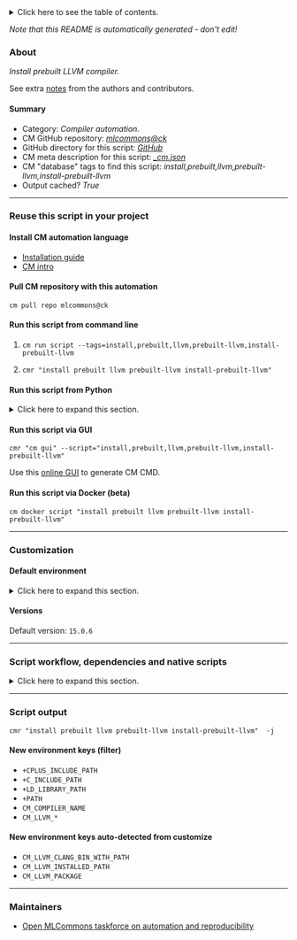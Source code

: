 <details>
<summary>Click here to see the table of contents.</summary>

* [About](#about)
* [Summary](#summary)
* [Reuse this script in your project](#reuse-this-script-in-your-project)
  * [ Install CM automation language](#install-cm-automation-language)
  * [ Check CM script flags](#check-cm-script-flags)
  * [ Run this script from command line](#run-this-script-from-command-line)
  * [ Run this script from Python](#run-this-script-from-python)
  * [ Run this script via GUI](#run-this-script-via-gui)
  * [ Run this script via Docker (beta)](#run-this-script-via-docker-(beta))
* [Customization](#customization)
  * [ Default environment](#default-environment)
* [Versions](#versions)
* [Script workflow, dependencies and native scripts](#script-workflow-dependencies-and-native-scripts)
* [Script output](#script-output)
* [New environment keys (filter)](#new-environment-keys-(filter))
* [New environment keys auto-detected from customize](#new-environment-keys-auto-detected-from-customize)
* [Maintainers](#maintainers)

</details>

*Note that this README is automatically generated - don't edit!*

### About

*Install prebuilt LLVM compiler.*


See extra [notes](README-extra.md) from the authors and contributors.

#### Summary

* Category: *Compiler automation.*
* CM GitHub repository: *[mlcommons@ck](https://github.com/mlcommons/ck/tree/master/cm-mlops)*
* GitHub directory for this script: *[GitHub](https://github.com/mlcommons/ck/tree/master/cm-mlops/script/install-llvm-prebuilt)*
* CM meta description for this script: *[_cm.json](_cm.json)*
* CM "database" tags to find this script: *install,prebuilt,llvm,prebuilt-llvm,install-prebuilt-llvm*
* Output cached? *True*
___
### Reuse this script in your project

#### Install CM automation language

* [Installation guide](https://github.com/mlcommons/ck/blob/master/docs/installation.md)
* [CM intro](https://doi.org/10.5281/zenodo.8105339)

#### Pull CM repository with this automation

```cm pull repo mlcommons@ck```


#### Run this script from command line

1. `cm run script --tags=install,prebuilt,llvm,prebuilt-llvm,install-prebuilt-llvm `

2. `cmr "install prebuilt llvm prebuilt-llvm install-prebuilt-llvm" `

#### Run this script from Python

<details>
<summary>Click here to expand this section.</summary>

```python

import cmind

r = cmind.access({'action':'run'
                  'automation':'script',
                  'tags':'install,prebuilt,llvm,prebuilt-llvm,install-prebuilt-llvm'
                  'out':'con',
                  ...
                  (other input keys for this script)
                  ...
                 })

if r['return']>0:
    print (r['error'])

```

</details>


#### Run this script via GUI

```cmr "cm gui" --script="install,prebuilt,llvm,prebuilt-llvm,install-prebuilt-llvm"```

Use this [online GUI](https://cKnowledge.org/cm-gui/?tags=install,prebuilt,llvm,prebuilt-llvm,install-prebuilt-llvm) to generate CM CMD.

#### Run this script via Docker (beta)

`cm docker script "install prebuilt llvm prebuilt-llvm install-prebuilt-llvm" `

___
### Customization

#### Default environment

<details>
<summary>Click here to expand this section.</summary>

These keys can be updated via `--env.KEY=VALUE` or `env` dictionary in `@input.json` or using script flags.


</details>

#### Versions
Default version: `15.0.6`

___
### Script workflow, dependencies and native scripts

<details>
<summary>Click here to expand this section.</summary>

  1. ***Read "deps" on other CM scripts from [meta](https://github.com/mlcommons/ck/tree/master/cm-mlops/script/install-llvm-prebuilt/_cm.json)***
     * detect,os
       - CM script: [detect-os](https://github.com/mlcommons/ck/tree/master/cm-mlops/script/detect-os)
  1. ***Run "preprocess" function from [customize.py](https://github.com/mlcommons/ck/tree/master/cm-mlops/script/install-llvm-prebuilt/customize.py)***
  1. Read "prehook_deps" on other CM scripts from [meta](https://github.com/mlcommons/ck/tree/master/cm-mlops/script/install-llvm-prebuilt/_cm.json)
  1. ***Run native script if exists***
     * [run.bat](https://github.com/mlcommons/ck/tree/master/cm-mlops/script/install-llvm-prebuilt/run.bat)
     * [run.sh](https://github.com/mlcommons/ck/tree/master/cm-mlops/script/install-llvm-prebuilt/run.sh)
  1. Read "posthook_deps" on other CM scripts from [meta](https://github.com/mlcommons/ck/tree/master/cm-mlops/script/install-llvm-prebuilt/_cm.json)
  1. ***Run "postrocess" function from [customize.py](https://github.com/mlcommons/ck/tree/master/cm-mlops/script/install-llvm-prebuilt/customize.py)***
  1. ***Read "post_deps" on other CM scripts from [meta](https://github.com/mlcommons/ck/tree/master/cm-mlops/script/install-llvm-prebuilt/_cm.json)***
     * get,llvm
       * `if (CM_REQUIRE_INSTALL  != yes)`
       - CM script: [get-llvm](https://github.com/mlcommons/ck/tree/master/cm-mlops/script/get-llvm)
</details>

___
### Script output
`cmr "install prebuilt llvm prebuilt-llvm install-prebuilt-llvm"  -j`
#### New environment keys (filter)

* `+CPLUS_INCLUDE_PATH`
* `+C_INCLUDE_PATH`
* `+LD_LIBRARY_PATH`
* `+PATH`
* `CM_COMPILER_NAME`
* `CM_LLVM_*`
#### New environment keys auto-detected from customize

* `CM_LLVM_CLANG_BIN_WITH_PATH`
* `CM_LLVM_INSTALLED_PATH`
* `CM_LLVM_PACKAGE`
___
### Maintainers

* [Open MLCommons taskforce on automation and reproducibility](https://github.com/mlcommons/ck/blob/master/docs/taskforce.md)